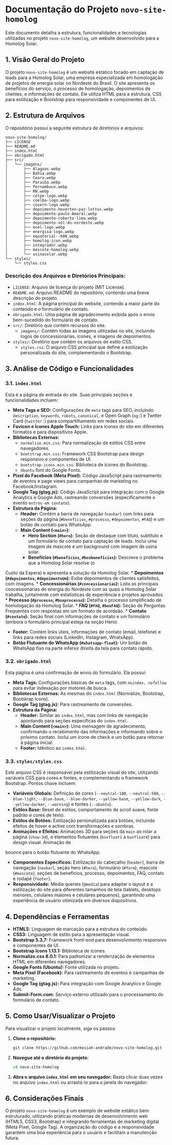 # Documentação do Projeto `novo-site-homolog`

Este documento detalha a estrutura, funcionalidades e tecnologias utilizadas no projeto `novo-site-homolog`, um website desenvolvido para a Homolog Solar.

## 1. Visão Geral do Projeto

O projeto `novo-site-homolog` é um website estático focado em captação de leads para a Homolog Solar, uma empresa especializada em homologação de projetos de energia solar no Nordeste do Brasil. O site apresenta os benefícios do serviço, o processo de homologação, depoimentos de clientes, e informações de contato. Ele utiliza HTML para a estrutura, CSS para estilização e Bootstrap para responsividade e componentes de UI.

## 2. Estrutura de Arquivos

O repositório possui a seguinte estrutura de diretórios e arquivos:

```
novo-site-homolog/
├── LICENSE
├── README.md
├── index.html
├── obrigado.html
├── src/
│   └── imagens/
│       ├── Alagoas.webp
│       ├── Bahia.webp
│       ├── Ceara.webp
│       ├── Paraiba.webp
│       ├── Pernambuco.webp
│       ├── RN.webp
│       ├── celpe-logo.webp
│       ├── coelba-logo.webp
│       ├── cosern-logo.webp
│       ├── depoimento-heverton-paz-lottus.webp
│       ├── depoimento-paulo-Amaral.webp
│       ├── depoimento-roberto-lima.webp
│       ├── depoimento-sol-do-nordeste.webp
│       ├── enel-logo.webp
│       ├── energisa-logo.webp
│       ├── equatorial--600.webp
│       ├── homolog-icon.webp
│       ├── integrador.webp
│       ├── mascote-homolog.webp
│       └── usinasolar.webp
└── styles/
    └── styles.css
```

### Descrição dos Arquivos e Diretórios Principais:

*   `LICENSE`: Arquivo de licença do projeto (MIT License).
*   `README.md`: Arquivo README do repositório, contendo uma breve descrição do projeto.
*   `index.html`: A página principal do website, contendo a maior parte do conteúdo e o formulário de contato.
*   `obrigado.html`: Uma página de agradecimento exibida após o envio bem-sucedido do formulário de contato.
*   `src/`: Diretório que contém recursos do site.
    *   `imagens/`: Contém todas as imagens utilizadas no site, incluindo logos de concessionárias, ícones, e imagens de depoimentos.
*   `styles/`: Diretório que contém os arquivos de estilo CSS.
    *   `styles.css`: O arquivo CSS principal que define a estilização personalizada do site, complementando o Bootstrap.

## 3. Análise de Código e Funcionalidades

### 3.1. `index.html`

Esta é a página de entrada do site. Suas principais seções e funcionalidades incluem:

*   **Meta Tags e SEO:** Configurações de `meta` tags para SEO, incluindo `description`, `keywords`, `robots`, `canonical`, e Open Graph (`og:`) e Twitter Card (`twitter:`) para compartilhamento em redes sociais.
*   **Favicon e Ícones Apple Touch:** Links para ícones do site em diferentes formatos e para dispositivos Apple.
*   **Bibliotecas Externas:**
    *   `normalize.min.css`: Para normalização de estilos CSS entre navegadores.
    *   `bootstrap.min.css`: Framework CSS Bootstrap para design responsivo e componentes de UI.
    *   `bootstrap-icons.min.css`: Biblioteca de ícones do Bootstrap.
    *   `Ubuntu` font do Google Fonts.
*   **Pixel do Facebook (Meta Pixel):** Código JavaScript para rastreamento de eventos e page views para campanhas de marketing no Facebook/Instagram.
*   **Google Tag (gtag.js):** Código JavaScript para integração com o Google Analytics e Google Ads, rastreando conversões (especificamente o evento `entrou em contato`).
*   **Estrutura da Página:**
    *   **Header:** Contém a barra de navegação (`navbar`) com links para seções da página (`#beneficios`, `#processo`, `#depoimentos`, `#FAQ`) e um botão de contato para WhatsApp.
    *   **Main Content (`<main>`):**
        *   **Hero Section (`#hero`):** Seção de destaque com título, subtítulo e um formulário de contato para captação de leads. Inclui uma imagem de mascote e um background com imagem de usina solar.
        *   **Benefícios (`#beneficios`, `#boxbeneficios`):** Descreve o problema que a Homolog Solar resolve (o 


Custo da Espera) e apresenta a solução da Homolog Solar.
        *   **Depoimentos (`#depoimentos`, `#depoimentoUm`):** Exibe depoimentos de clientes satisfeitos, com imagens.
        *   **Concessionárias (`#concessionarias`):** Lista as principais concessionárias de energia do Nordeste com as quais a Homolog Solar trabalha, juntamente com estatísticas de experiência e projetos aprovados.
        *   **Processo (`#processo`, `#boxprocesso`):** Detalha o processo simplificado de homologação da Homolog Solar.
        *   **FAQ (`#FAQ`, `#boxFAQ`):** Seção de Perguntas Frequentes com respostas em um formato de acordeão.
        *   **Contato (`#contato`):** Seção final com informações de contato e um formulário (embora o formulário principal esteja na seção Hero).
*   **Footer:** Contém links úteis, informações de contato (email, telefone) e links para redes sociais (LinkedIn, Instagram, WhatsApp).
*   **Botão Flutuante do WhatsApp (`#whatsapp-float`):** Um botão de WhatsApp fixo na parte inferior direita da tela para contato rápido.

### 3.2. `obrigado.html`

Esta página é uma confirmação de envio do formulário. Ela possui:

*   **Meta Tags:** Configurações básicas de `meta` tags, com `noindex, nofollow` para evitar indexação por motores de busca.
*   **Bibliotecas Externas:** As mesmas do `index.html` (Normalize, Bootstrap, Bootstrap Icons).
*   **Google Tag (gtag.js):** Para rastreamento de conversões.
*   **Estrutura da Página:**
    *   **Header:** Similar ao `index.html`, mas com links de navegação apontando para seções específicas do `index.html`.
    *   **Main Content (`<main>`):** Uma mensagem de agradecimento, confirmando o recebimento das informações e informando sobre o próximo contato. Inclui um ícone de check e um botão para retornar à página inicial.
    *   **Footer:** Idêntico ao `index.html`.

### 3.3. `styles/styles.css`

Este arquivo CSS é responsável pela estilização visual do site, utilizando variáveis CSS para cores e fontes, e complementando o framework Bootstrap. Pontos chave incluem:

*   **Variáveis Globais:** Definição de cores (`--neutral-100`, `--neutral-500`, `--blue-light`, `--blue-base`, `--blue-darker`, `--yellow-base`, `--yellow-dark`, `--yellow-darker`, `--warning`) e fontes (`--ubuntu`).
*   **Estilos Base:** Reset de estilos, comportamento de scroll suave, fonte padrão e cores de texto.
*   **Estilos de Botões:** Estilização personalizada para botões, incluindo efeitos de hover e active com transformações e sombras.
*   **Animações e Efeitos:** Animações 3D para seções da `main` ao rolar a página (`show-3d`), e elementos flutuantes (`boxfloat1` a `boxfloat4`) para design visual. Animação de 


bounce para o botão flutuante do WhatsApp.
*   **Componentes Específicos:** Estilização do cabeçalho (`header`), barra de navegação (`navbar`), seção hero (`#hero`), formulário (`#form`), mascote (`#mascote`), seções de benefícios, processo, depoimentos, FAQ, contato e rodapé (`footer`).
*   **Responsividade:** Media queries (`@media`) para adaptar o layout e a estilização do site para diferentes tamanhos de tela (tablets, desktops menores, celulares maiores e celulares pequenos), garantindo uma experiência de usuário otimizada em diversos dispositivos.

## 4. Dependências e Ferramentas

*   **HTML5:** Linguagem de marcação para a estrutura do conteúdo.
*   **CSS3:** Linguagem de estilo para a apresentação visual.
*   **Bootstrap 5.3.7:** Framework front-end para desenvolvimento responsivo e componentes de UI.
*   **Bootstrap Icons 1.13.1:** Biblioteca de ícones.
*   **Normalize.css 8.0.1:** Para padronizar a renderização de elementos HTML em diferentes navegadores.
*   **Google Fonts (Ubuntu):** Fonte utilizada no projeto.
*   **Meta Pixel (Facebook):** Para rastreamento de eventos e campanhas de marketing.
*   **Google Tag (gtag.js):** Para integração com Google Analytics e Google Ads.
*   **Submit-Form.com:** Serviço externo utilizado para o processamento do formulário de contato.

## 5. Como Usar/Visualizar o Projeto

Para visualizar o projeto localmente, siga os passos:

1.  **Clone o repositório:**
    ```bash
    git clone https://github.com/mosiah-andrade/novo-site-homolog.git
    ```
2.  **Navegue até o diretório do projeto:**
    ```bash
    cd novo-site-homolog
    ```
3.  **Abra o arquivo `index.html` em seu navegador:**
    Basta clicar duas vezes no arquivo `index.html` ou arrastá-lo para a janela do navegador.

## 6. Considerações Finais

O projeto `novo-site-homolog` é um exemplo de website estático bem estruturado, utilizando práticas modernas de desenvolvimento web (HTML5, CSS3, Bootstrap) e integrando ferramentas de marketing digital (Meta Pixel, Google Tag). A organização do código e a responsividade garantem uma boa experiência para o usuário e facilitam a manutenção futura.


